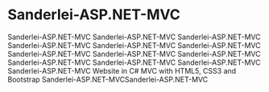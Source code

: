 # Sanderlei-ASP.NET-MVC
Sanderlei-ASP.NET-MVC
Sanderlei-ASP.NET-MVC
Sanderlei-ASP.NET-MVC
Sanderlei-ASP.NET-MVC
Sanderlei-ASP.NET-MVC
Sanderlei-ASP.NET-MVC
Sanderlei-ASP.NET-MVC
Sanderlei-ASP.NET-MVC
Sanderlei-ASP.NET-MVC
Sanderlei-ASP.NET-MVC
Sanderlei-ASP.NET-MVC
Sanderlei-ASP.NET-MVC
Sanderlei-ASP.NET-MVC
Website in C# MVC with HTML5, CSS3 and Bootstrap
Sanderlei-ASP.NET-MVCSanderlei-ASP.NET-MVC
